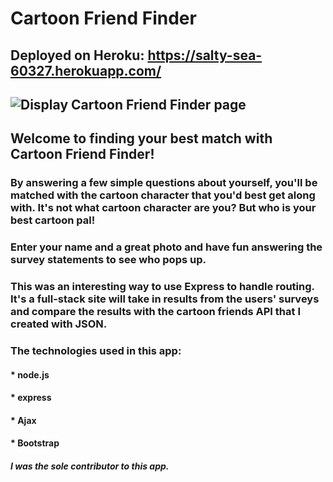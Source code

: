 # Cartoon Friend Finder

## Deployed on Heroku: https://salty-sea-60327.herokuapp.com/
![Display Cartoon Friend Finder page](images/cartoonfriend.png)
----------------------------------------------------------------------------------------
## Welcome to finding your best match with Cartoon Friend Finder!

### By answering a few simple questions about yourself, you'll be matched with the cartoon character that you'd best get along with. It's not what cartoon character are you? But who is your best cartoon pal! 

### Enter your name and a great photo and have fun answering the survey statements to see who pops up.

### This was an interesting way to use Express to handle routing. It's a full-stack site will take in results from the users' surveys and compare the results with the cartoon friends API that I created with JSON. 

### The technologies used in this app:
#### * node.js
#### * express
#### * Ajax
#### * Bootstrap


##### I was the sole contributor to this app.